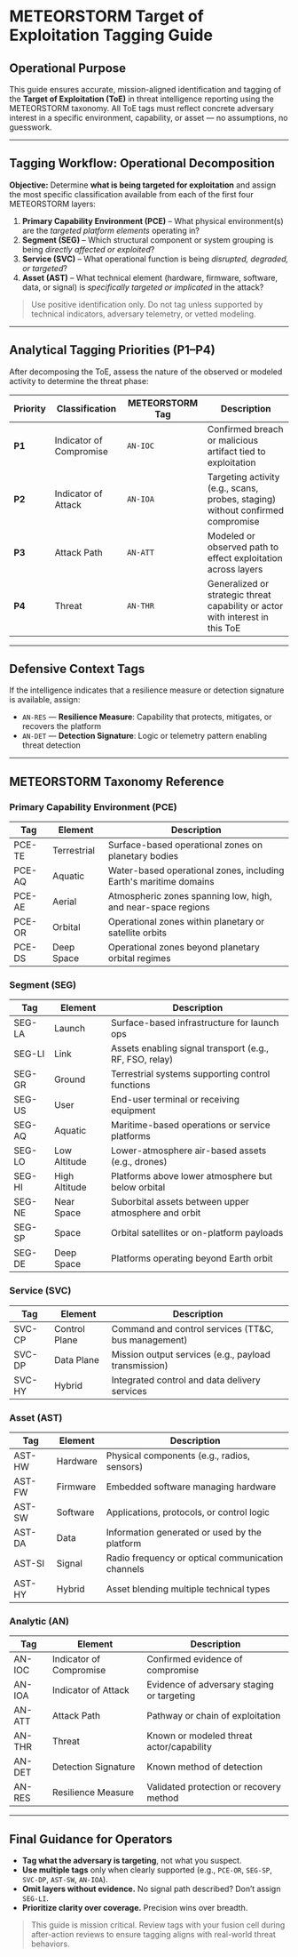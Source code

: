 # METEORSTORM Target of Exploitation Tagging Guide

## Operational Purpose
This guide ensures accurate, mission-aligned identification and tagging of the **Target of Exploitation (ToE)** in threat intelligence reporting using the METEORSTORM taxonomy. All ToE tags must reflect concrete adversary interest in a specific environment, capability, or asset — no assumptions, no guesswork.

---

## Tagging Workflow: Operational Decomposition

**Objective:** Determine **what is being targeted for exploitation** and assign the most specific classification available from each of the first four METEORSTORM layers:

1. **Primary Capability Environment (PCE)** – What physical environment(s) are the *targeted platform elements* operating in?
2. **Segment (SEG)** – Which structural component or system grouping is being *directly affected or exploited*?
3. **Service (SVC)** – What operational function is being *disrupted, degraded, or targeted*?
4. **Asset (AST)** – What technical element (hardware, firmware, software, data, or signal) is *specifically targeted or implicated* in the attack?

> Use positive identification only. Do not tag unless supported by technical indicators, adversary telemetry, or vetted modeling.

---

## Analytical Tagging Priorities (P1–P4)

After decomposing the ToE, assess the nature of the observed or modeled activity to determine the threat phase:

| Priority | Classification           | METEORSTORM Tag | Description                                                      |
|----------|--------------------------|-----------------|------------------------------------------------------------------|
| **P1**   | Indicator of Compromise   | `AN-IOC`        | Confirmed breach or malicious artifact tied to exploitation       |
| **P2**   | Indicator of Attack       | `AN-IOA`        | Targeting activity (e.g., scans, probes, staging) without confirmed compromise |
| **P3**   | Attack Path               | `AN-ATT`        | Modeled or observed path to effect exploitation across layers     |
| **P4**   | Threat                    | `AN-THR`        | Generalized or strategic threat capability or actor with interest in this ToE |

---

## Defensive Context Tags

If the intelligence indicates that a resilience measure or detection signature is available, assign:

- `AN-RES` — **Resilience Measure**: Capability that protects, mitigates, or recovers the platform  
- `AN-DET` — **Detection Signature**: Logic or telemetry pattern enabling threat detection  

---

## METEORSTORM Taxonomy Reference

### Primary Capability Environment (PCE)

| Tag    | Element      | Description                                                  |
|--------|--------------|--------------------------------------------------------------|
| PCE-TE | Terrestrial  | Surface-based operational zones on planetary bodies           |
| PCE-AQ | Aquatic      | Water-based operational zones, including Earth's maritime domains |
| PCE-AE | Aerial       | Atmospheric zones spanning low, high, and near-space regions  |
| PCE-OR | Orbital      | Operational zones within planetary or satellite orbits        |
| PCE-DS | Deep Space   | Operational zones beyond planetary orbital regimes            |

### Segment (SEG)

| Tag    | Element       | Description                                                  |
|--------|---------------|--------------------------------------------------------------|
| SEG-LA | Launch        | Surface-based infrastructure for launch ops                  |
| SEG-LI | Link          | Assets enabling signal transport (e.g., RF, FSO, relay)       |
| SEG-GR | Ground        | Terrestrial systems supporting control functions             |
| SEG-US | User          | End-user terminal or receiving equipment                     |
| SEG-AQ | Aquatic       | Maritime-based operations or service platforms               |
| SEG-LO | Low Altitude  | Lower-atmosphere air-based assets (e.g., drones)              |
| SEG-HI | High Altitude | Platforms above lower atmosphere but below orbital            |
| SEG-NE | Near Space    | Suborbital assets between upper atmosphere and orbit          |
| SEG-SP | Space         | Orbital satellites or on-platform payloads                   |
| SEG-DE | Deep Space    | Platforms operating beyond Earth orbit                       |

### Service (SVC)

| Tag    | Element       | Description                                     |
|--------|---------------|-------------------------------------------------|
| SVC-CP | Control Plane | Command and control services (TT&C, bus management) |
| SVC-DP | Data Plane    | Mission output services (e.g., payload transmission) |
| SVC-HY | Hybrid        | Integrated control and data delivery services   |

### Asset (AST)

| Tag    | Element   | Description                                  |
|--------|-----------|----------------------------------------------|
| AST-HW | Hardware  | Physical components (e.g., radios, sensors)   |
| AST-FW | Firmware  | Embedded software managing hardware           |
| AST-SW | Software  | Applications, protocols, or control logic     |
| AST-DA | Data      | Information generated or used by the platform |
| AST-SI | Signal    | Radio frequency or optical communication channels |
| AST-HY | Hybrid    | Asset blending multiple technical types       |

### Analytic (AN)

| Tag    | Element              | Description                          |
|--------|----------------------|--------------------------------------|
| AN-IOC | Indicator of Compromise | Confirmed evidence of compromise     |
| AN-IOA | Indicator of Attack     | Evidence of adversary staging or targeting |
| AN-ATT | Attack Path             | Pathway or chain of exploitation      |
| AN-THR | Threat                  | Known or modeled threat actor/capability |
| AN-DET | Detection Signature     | Known method of detection             |
| AN-RES | Resilience Measure      | Validated protection or recovery method |

---

## Final Guidance for Operators

- **Tag what the adversary is targeting**, not what you suspect.  
- **Use multiple tags** only when clearly supported (e.g., `PCE-OR`, `SEG-SP`, `SVC-DP`, `AST-SW`, `AN-IOA`).  
- **Omit layers without evidence.** No signal path described? Don’t assign `SEG-LI`.  
- **Prioritize clarity over coverage.** Precision wins over breadth.  

> This guide is mission critical. Review tags with your fusion cell during after-action reviews to ensure tagging aligns with real-world threat behaviors.
